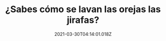 ---
title: ¿Sabes cómo se lavan las orejas las jirafas?
date: 2021-03-30T04:14:01.018Z
featuredimage: /assets/12.jpg
categoria: Naturaleza
tags:
  - "#animal"
  - "#vida"
  - "#limpieza"
short-description: A que no sabias como se limpiaban las  orejas las jirafas,
  nadie lo esperaba y 9 cosas mas que no sabias  de los animales
mk1: >+
  ### 1.

  #### Un ave espectacular 

  ![colibri](/assets/unave.jpg "colibri")

  Como seria verlos en cámara lenta <br/>\
  Hay una especie de pájaro que puede volar hacia atrás y son los colibríes estos también pueden mover sus alas hasta 80 veces por segundo

  ### 2.

  #### Caida de pluma IV

  ![iguana](/assets/caida.jpg "iguana")

  Sin un rasguño  <br/>
  Las iguanas son criaturas bastante duras pueden caer al suelo desde un árbol de hasta 12 metros y salir completamente ilesas
mk2: >+
  ### 3.

  #### Y el niño rata?

  ![ratas ](/assets/ratas.jpg "ratas ")

  cuanto, lo sabes? <br/>
  Todos saben que los camellos pueden pasar largos periodos de tiempo sin agua pero tal vez no sabías que las ratas pueden vivir sin agua durante más tiempo

  ### 4.

  #### En las palmas de tus manos

  ![venado](/assets/enlas.jpg "venado")

  Cosa chiquita  <br/>
  Un venado acuático chino recién nacido es tan pequeño que puede sostenerlo en tu palma
mk3: >+
  ### 5.

  #### Mucho de algo, no es bueno 

  ![ballenas](/assets/ballenas.jpeg "ballenas ")

  Aun viviendo en el  <br/>
  Las criaturas acuáticas como delfines ballenas lagartos cocodrilos tortugas y serpientes de agua pueden ahogarse si tienen que permanecer bajo el agua por mucho tiempo

  ### 6.

  #### Se pone mal y se desconoce 

  ![escorpion](/assets/escorpio.jpg "escorpion")

  ¿A que se deberá? <br/>
  Si estás tratando de escapar de un escorpión y tienes la suerte de tener algo de alcohol contigo en ese momento considérate salvado solo un poco de alcohol derramado sobre un escorpión lo volverá tan loco que por lo general terminará por irse hasta morir
mk4: >+
  ### 7.

  #### Otra de las cosas más pequeñas en el mundo 

  ![canguro](/assets/bebeca.jpg "canguro")

  un bebe canguro <br/>
  Los canguros bebés nacen muy pequeños miden no más de 2,5 centímetros de largo ese es el tamaño de una chinche de agua grande o incluso una abeja como no se pierden en la bolsa de su mamá

  ### 8.

  ### Mariposa que matan?!

  ![mari](/assets/mariposa.png "mari")

  A qué se debera esto <br/>
  Si siempre has creído que las mariposas son bellas criatura inofensivas piénsalo de nuevo una especie de mariposa que vive en áfrica produce un veneno lo suficientemente potente como para matar a seis gatos
mk5: >+
  ### 9.

  #### Las pulgas para los juegos olímpicos 

  ![pulgas ](/assets/pulgas.jpg "pulgas ")

  A qué se debera esto <br/>
  Si siempre has creído que las mariposas son bellas criatura inofensivas piénsalo de nuevo una especie de mariposa que vive en áfrica produce un veneno lo suficientemente potente como para matar a seis gatos

  ### 10.

  #### Si se los limpian, no como tu 

  ![jjirafas ](/assets/12.jpg "jirafas ")

  Una buena técnica <br/>
  Las jirafas se limpian los oídos con sus propias lenguas
---